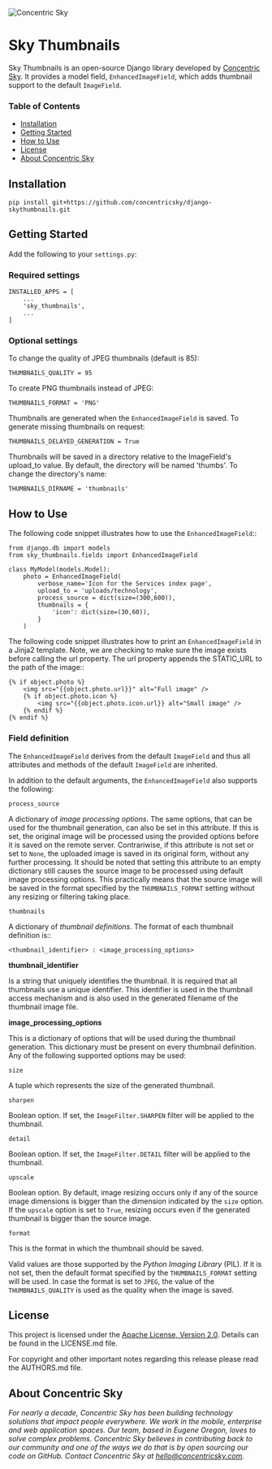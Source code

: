 ![Concentric Sky](https://concentricsky.com/media/uploads/images/csky_logo.jpg)


# Sky Thumbnails

Sky Thumbnails is an open-source Django library developed by [Concentric Sky](http://concentricsky.com/). It provides a model field, ``EnhancedImageField``, which adds thumbnail support to the default ``ImageField``.


### Table of Contents
- [Installation](#installation)
- [Getting Started](#getting-started)
- [How to Use](#how-to-use)
- [License](#license)
- [About Concentric Sky](#about-concentric-sky)


## Installation

    pip install git+https://github.com/concentricsky/django-skythumbnails.git


## Getting Started

Add the following to your `settings.py`:

### Required settings

    INSTALLED_APPS = [
        ...
        'sky_thumbnails',
        ...
    ]

### Optional settings

To change the quality of JPEG thumbnails (default is 85):    
    
    THUMBNAILS_QUALITY = 95
    
To create PNG thumbnails instead of JPEG:

    THUMBNAILS_FORMAT = 'PNG'

Thumbnails are generated when the ``EnhancedImageField`` is saved. To generate missing thumbnails on request:

    THUMBNAILS_DELAYED_GENERATION = True

Thumbnails will be saved in a directory relative to the ImageField's upload_to value. By default, the directory will be named 'thumbs'. To change the directory's name: 
    
    THUMBNAILS_DIRNAME = 'thumbnails'


## How to Use

The following code snippet illustrates how to use the ``EnhancedImageField``::

    from django.db import models
    from sky_thumbnails.fields import EnhancedImageField
    
    class MyModel(models.Model):
        photo = EnhancedImageField(
            verbose_name='Icon for the Services index page',
            upload_to = 'uploads/technology',
            process_source = dict(size=(300,600)),
            thumbnails = {
                'icon': dict(size=(30,60)),
            }
        )

The following code snippet illustrates how to print an ``EnhancedImageField`` in a 
Jinja2 template. Note, we are checking to make sure the image exists before 
calling the url property. The url property appends the STATIC_URL to the path
of the image::

    {% if object.photo %}
        <img src="{{object.photo.url}}" alt="Full image" />
        {% if object.photo.icon %}
            <img src="{{object.photo.icon.url}} alt="Small image" />
        {% endif %}
    {% endif %}

### Field definition

The ``EnhancedImageField`` derives from the default ``ImageField`` and thus all attributes and methods of the default ``ImageField`` are inherited.

In addition to the default arguments, the ``EnhancedImageField`` also supports the following:

``process_source``
    
A dictionary of *image processing options*. The same options, that can be used for the thumbnail generation, can also be set in this attribute. If this is set, the original image will be processed using the provided options before it is saved on the remote server. Contrariwise, if this attribute is not set or set to ``None``, the uploaded image is saved in its original form, without any further processing. It should be noted that setting this attribute to an empty dictionary still causes the source image to be processed using default image processing options. This practically means that the source image will be saved in the format specified by the ``THUMBNAILS_FORMAT`` setting without any resizing or filtering taking place.
    
``thumbnails``

A dictionary of *thumbnail definitions*. The format of each thumbnail definition is::
    
    <thumbnail_identifier> : <image_processing_options>

**thumbnail_identifier**

Is a string that uniquely identifies the thumbnail. It is required that all thumbnails use a unique identifier. This identifier is used in the thumbnail access mechanism and is also used in the generated filename of the thumbnail image file.

**image_processing_options**

This is a dictionary of options that will be used during the thumbnail generation. This dictionary must be present on every thumbnail definition. Any of the following supported options may be used:

``size``

A tuple which represents the size of the generated thumbnail.

``sharpen``

Boolean option. If set, the ``ImageFilter.SHARPEN`` filter will be applied to the thumbnail.

``detail``

Boolean option. If set, the ``ImageFilter.DETAIL`` filter will be applied to the thumbnail.

``upscale``

Boolean option. By default, image resizing occurs only if any of the source image dimensions is bigger than the dimension indicated by the ``size`` option. If the ``upscale`` option is set to ``True``, resizing occurs even if the generated thumbnail is bigger than the source image.

``format``

This is the format in which the thumbnail should be saved.

Valid values are those supported by the *Python Imaging Library* (PIL). If it is not set, then the default format specified by the ``THUMBNAILS_FORMAT`` setting will be used. In case the format is set to ``JPEG``, the value of the ``THUMBNAILS_QUALITY`` is used as the quality when the image is saved.


## License

This project is licensed under the [Apache License, Version 2.0](http://www.apache.org/licenses/LICENSE-2.0). Details can be found in the LICENSE.md file.

For copyright and other important notes regarding this release please read the AUTHORS.md file.


## About Concentric Sky

_For nearly a decade, Concentric Sky has been building technology solutions that impact people everywhere. We work in the mobile, enterprise and web application spaces. Our team, based in Eugene Oregon, loves to solve complex problems. Concentric Sky believes in contributing back to our community and one of the ways we do that is by open sourcing our code on GitHub. Contact Concentric Sky at hello@concentricsky.com._
